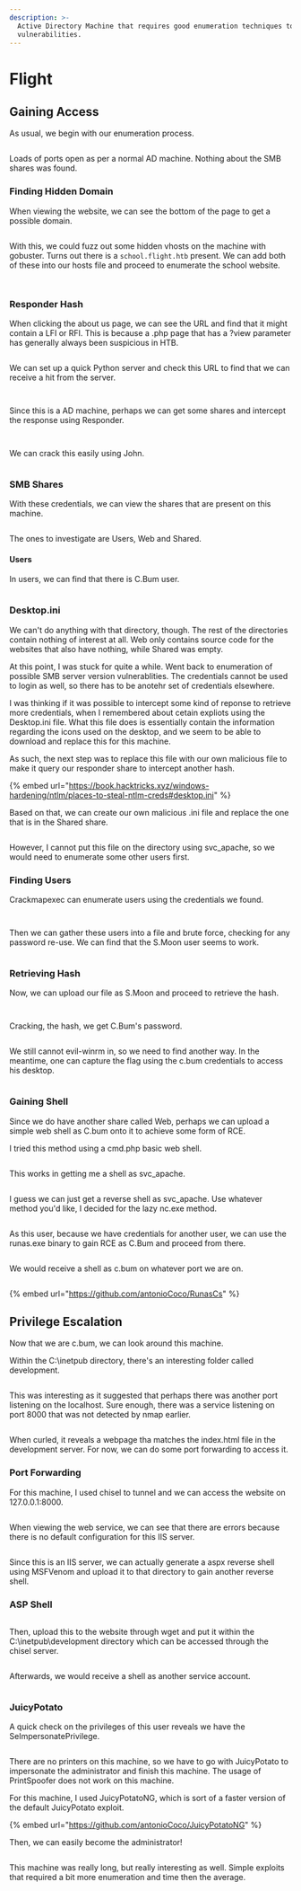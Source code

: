```yaml
---
description: >-
  Active Directory Machine that requires good enumeration techniques to find the
  vulnerabilities.
---
```


# Flight

## Gaining Access

As usual, we begin with our enumeration process.

<figure><img src="../../.gitbook/assets/image (148).png" alt=""><figcaption></figcaption></figure>

Loads of ports open as per a normal AD machine. Nothing about the SMB shares was found.

### Finding Hidden Domain

When viewing the website, we can see the bottom of the page to get a possible domain.

<figure><img src="../../.gitbook/assets/image (185).png" alt=""><figcaption></figcaption></figure>

With this, we could fuzz out some hidden vhosts on the machine with gobuster. Turns out there is a `school.flight.htb` present. We can add both of these into our hosts file and proceed to enumerate the school website.

<figure><img src="../../.gitbook/assets/image (180).png" alt=""><figcaption></figcaption></figure>

<figure><img src="../../.gitbook/assets/image (150).png" alt=""><figcaption></figcaption></figure>

### Responder Hash

When clicking the about us page, we can see the URL and find that it might contain a LFI or RFI. This is because a .php page that has a ?view parameter has generally always been suspicious in HTB.



<figure><img src="../../.gitbook/assets/image (203).png" alt=""><figcaption></figcaption></figure>

We can set up a quick Python server and check this URL to find that we can receive a hit from the server.

<figure><img src="../../.gitbook/assets/image (229).png" alt=""><figcaption></figcaption></figure>

<figure><img src="../../.gitbook/assets/image (188).png" alt=""><figcaption></figcaption></figure>

Since this is a AD machine, perhaps we can get some shares and intercept the response using Responder.

<figure><img src="../../.gitbook/assets/image (196).png" alt=""><figcaption></figcaption></figure>

<figure><img src="../../.gitbook/assets/image (186).png" alt=""><figcaption></figcaption></figure>

We can crack this easily using John.

<figure><img src="../../.gitbook/assets/image (200).png" alt=""><figcaption></figcaption></figure>

### SMB Shares

With these credentials, we can view the shares that are present on this machine.

<figure><img src="../../.gitbook/assets/image (212).png" alt=""><figcaption></figcaption></figure>

The ones to investigate are Users, Web and Shared.&#x20;

#### Users

In users, we can find that there is C.Bum user.

<figure><img src="../../.gitbook/assets/image (243).png" alt=""><figcaption></figcaption></figure>

### Desktop.ini

We can't do anything with that directory, though. The rest of the directories contain nothing of interest at all. Web only contains source code for the websites that also have nothing, while Shared was empty.

At this point, I was stuck for quite a while. Went back to enumeration of possible SMB server version vulnerablities. The credentials cannot be used to login as well, so there has to be anotehr set of credentials elsewhere.

I was thinking if it was possible to intercept some kind of reponse to retrieve more credentials, when I remembered about cetain expliots using the Desktop.ini file. What this file does is essentially contain the information regarding the icons used on the desktop, and we seem to be able to download and replace this for this machine.

As such, the next step was to replace this file with our own malicious file to make it query our responder share to intercept another hash.

{% embed url="https://book.hacktricks.xyz/windows-hardening/ntlm/places-to-steal-ntlm-creds#desktop.ini" %}

Based on that, we can create our own malicious .ini file and replace the one that is in the Shared share.

<figure><img src="../../.gitbook/assets/image (231).png" alt=""><figcaption></figcaption></figure>

However, I cannot put this file on the directory using svc\_apache, so we would need to enumerate some other users first.

### Finding Users

Crackmapexec can enumerate users using the credentials we found.

<figure><img src="../../.gitbook/assets/image (210).png" alt=""><figcaption></figcaption></figure>

<figure><img src="../../.gitbook/assets/image (235).png" alt=""><figcaption></figcaption></figure>

Then we can gather these users into a file and brute force, checking for any password re-use. We can find that the S.Moon user seems to work.

<figure><img src="../../.gitbook/assets/image (193).png" alt=""><figcaption></figcaption></figure>

### Retrieving Hash

Now, we can upload our file as S.Moon and proceed to retrieve the hash.

<figure><img src="../../.gitbook/assets/image (206).png" alt=""><figcaption></figcaption></figure>

<figure><img src="../../.gitbook/assets/image (190).png" alt=""><figcaption></figcaption></figure>

Cracking, the hash, we get C.Bum's password.

<figure><img src="../../.gitbook/assets/image (152).png" alt=""><figcaption></figcaption></figure>

We still cannot evil-winrm in, so we need to find another way. In the meantime, one can capture the flag using the c.bum credentials to access his desktop.

<figure><img src="../../.gitbook/assets/image (214).png" alt=""><figcaption></figcaption></figure>

### Gaining Shell

Since we do have another share called Web, perhaps we can upload a simple web shell as C.bum onto it to achieve some form of RCE.

I tried this method using a cmd.php basic web shell.

<figure><img src="../../.gitbook/assets/image (182).png" alt=""><figcaption></figcaption></figure>

This works in getting me a shell as svc\_apache.

<figure><img src="../../.gitbook/assets/image (189).png" alt=""><figcaption></figcaption></figure>

I guess we can just get a reverse shell as svc\_apache. Use whatever method you'd like, I decided for the lazy nc.exe method.

<figure><img src="../../.gitbook/assets/image (222).png" alt=""><figcaption></figcaption></figure>

As this user, because we have credentials for another user, we can use the runas.exe binary to gain RCE as C.Bum and proceed from there.

<figure><img src="../../.gitbook/assets/image (207).png" alt=""><figcaption></figcaption></figure>

We would receive a shell as c.bum on whatever port we are on.

<figure><img src="../../.gitbook/assets/image (245).png" alt=""><figcaption></figcaption></figure>

{% embed url="https://github.com/antonioCoco/RunasCs" %}

## Privilege Escalation

Now that we are c.bum, we can look around this machine.

Within the C:\inetpub directory, there's an interesting folder called development.

<figure><img src="../../.gitbook/assets/image (154).png" alt=""><figcaption></figcaption></figure>

This was interesting as it suggested that perhaps there was another port listening on the localhost.  Sure enough, there was a service listening on port 8000 that was not detected by nmap earlier.

<figure><img src="../../.gitbook/assets/image (176).png" alt=""><figcaption></figcaption></figure>

When curled, it reveals a webpage tha matches the index.html file in the development server. For now, we can do some port forwarding to access it.

### Port Forwarding

For this machine, I used chisel to tunnel and we can access the website on 127.0.0.1:8000.

<figure><img src="../../.gitbook/assets/image (227).png" alt=""><figcaption></figcaption></figure>

When viewing the web service, we can see that there are errors because there is no default configuration for this IIS server.

<figure><img src="../../.gitbook/assets/image (191).png" alt=""><figcaption></figcaption></figure>

Since this is an IIS server, we can actually generate a aspx reverse shell using MSFVenom and upload it to that directory to gain another reverse shell.

### ASP Shell

<figure><img src="../../.gitbook/assets/image (171).png" alt=""><figcaption></figcaption></figure>

Then, upload this to the website through wget and put it within the C:\inetpub\development directory which can be accessed through the chisel server.

<figure><img src="../../.gitbook/assets/image (153).png" alt=""><figcaption></figcaption></figure>

Afterwards, we would receive a shell as another service account.

<figure><img src="../../.gitbook/assets/image (220).png" alt=""><figcaption></figcaption></figure>

### JuicyPotato

A quick check on the privileges of this user reveals we have the SeImpersonatePrivilege.

<figure><img src="../../.gitbook/assets/image (183).png" alt=""><figcaption></figcaption></figure>

There are no printers on this machine, so we have to go with JuicyPotato to impersonate the administrator and finish this machine. The usage of PrintSpoofer does not work on this machine.

For this machine, I used JuicyPotatoNG, which is sort of a faster version of the default JuicyPotato exploit.

{% embed url="https://github.com/antonioCoco/JuicyPotatoNG" %}

Then, we can easily become the administrator!

<figure><img src="../../.gitbook/assets/image (218).png" alt=""><figcaption></figcaption></figure>

This machine was really long, but really interesting as well. Simple exploits that required a bit more enumeration and time then the average.
